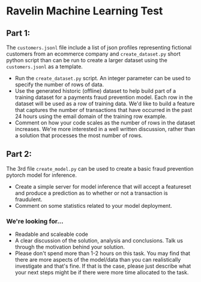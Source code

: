 # Ravelin Machine Learning Test

## Part 1:

The `customers.jsonl` file include a list of json profiles representing fictional customers from an ecommerce company and `create_dataset.py` short python script than can be run to create a larger dataset using the `customers.jsonl` as a template. 

* Run the `create_dataset.py` script. An integer parameter can be used to specify the number of rows of data. 
* Use the generated historic (offline) dataset to help build part of a training dataset for a payments fraud prevention model. Each row in the dataset will be used as a row of training data. We'd like to build a feature that captures the number of transactions that have occurred in the past 24 hours using the email domain of the training row example. 
* Comment on how your code scales as the number of rows in the dataset increases. We're more interested in a well written discussion, rather than a solution that processes the most number of rows. 

## Part 2:

The 3rd file `create_model.py` can be used to create a basic fraud prevention pytorch model for inference. 

* Create a simple server for model inference that will accept a featureset and produce a prediction as to whether or not a transaction is fraudulent. 
* Comment on some statistics related to your model deployment. 

### We're looking for...

* Readable and scaleable code
* A clear discussion of the solution, analysis and conclusions. Talk us through the motivation behind your solution.
* Please don't spend more than 1-2 hours on this task. You may find that there are more aspects of the model/data than you can realistically investigate and that's fine. If that is the case, please just describe what your next steps might be if there were more time allocated to the task. 